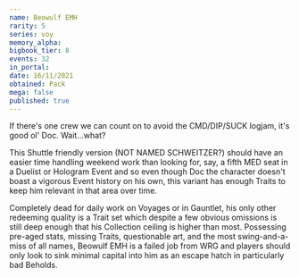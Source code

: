 ```yaml
---
name: Beowulf EMH
rarity: 5
series: voy
memory_alpha:
bigbook_tier: 8
events: 32
in_portal:
date: 16/11/2021
obtained: Pack
mega: false
published: true
---
```


If there's one crew we can count on to avoid the CMD/DIP/SUCK logjam, it's good ol' Doc. Wait...what?

This Shuttle friendly version (NOT NAMED SCHWEITZER?) should have an easier time handling weekend work than looking for, say, a fifth MED seat in a Duelist or Hologram Event and so even though Doc the character doesn't boast a vigorous Event history on his own, this variant has enough Traits to keep him relevant in that area over time.

Completely dead for daily work on Voyages or in Gauntlet, his only other redeeming quality is a Trait set which despite a few obvious omissions is still deep enough that his Collection ceiling is higher than most. Possessing pre-aged stats, missing Traits, questionable art, and the most swing-and-a-miss of all names, Beowulf EMH is a failed job from WRG and players should only look to sink minimal capital into him as an escape hatch in particularly bad Beholds.
